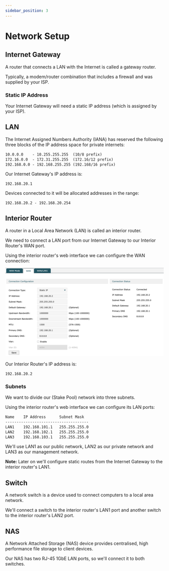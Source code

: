 ```yaml
---
sidebar_position: 3
---
```


# Network Setup

## Internet Gateway

A router that connects a LAN with the Internet is called a gateway router.

Typically, a modem/router combination that includes a firewall and was supplied by your ISP.

### Static IP Address

Your Internet Gateway will need a static IP address (which is assigned by your ISP).

## LAN

The Internet Assigned Numbers Authority (IANA) has reserved the following three blocks of the IP address space for 
private internets:

```
10.0.0.0    - 10.255.255.255  (10/8 prefix)
172.16.0.0  - 172.31.255.255  (172.16/12 prefix)
192.168.0.0 - 192.168.255.255 (192.168/16 prefix)
```

Our Internet Gateway's IP address is:

```
192.168.20.1
```

Devices connected to it will be allocated addresses in the range:

```
192.168.20.2 - 192.168.20.254
```

## Interior Router

A router in a Local Area Network (LAN) is called an interior router.

We need to connect a LAN port from our Internet Gateway to our Interior Router's WAN port.

Using the interior router's web interface we can configure the WAN connection:

![WAN connection](./img/interior-router-wan-connection.png)

Our Interior Router's IP address is:

```
192.168.20.2
```

### Subnets

We want to divide our (Stake Pool) network into three subnets.

Using the interior router's web interface we can configure its LAN ports:

```
Name    IP Address      Subnet Mask
-------------------------------------
LAN1    192.168.101.1   255.255.255.0
LAN2    192.168.102.1   255.255.255.0
LAN3    192.168.103.1   255.255.255.0
```

We'll use LAN1 as our public network, LAN2 as our private network and LAN3 as our management network.

**Note:** Later on we'll configure static routes from the Internet Gateway to the interior router's LAN1.

## Switch

A network switch is a device used to connect computers to a local area network.

We'll connect a switch to the interior router's LAN1 port and another switch to the interior router's LAN2 port.

## NAS

A Network Attached Storage (NAS) device provides centralised, high performance file storage to client devices.

Our NAS has two RJ-45 1GbE LAN ports, so we'll connect it to both switches.
